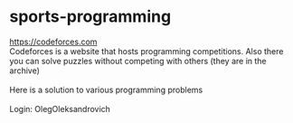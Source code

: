 # sports-programming
https://codeforces.com <br>
Codeforces is a website that hosts programming competitions. Also there you can solve puzzles without competing with others (they are in the archive)<br><br>
Here is a solution to various programming problems<br><br>
Login: OlegOleksandrovich
